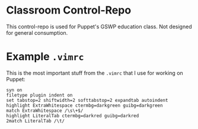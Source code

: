 # Classroom Control-Repo

This control-repo is used for Puppet's GSWP education class.  Not designed for general consumption.

# Example `.vimrc`

This is the most important stuff from the `.vimrc` that I use for working on Puppet:

```
syn on
filetype plugin indent on
set tabstop=2 shiftwidth=2 softtabstop=2 expandtab autoindent
highlight ExtraWhitespace ctermbg=darkgreen guibg=darkgreen
match ExtraWhitespace /\s\+$/
highlight LiteralTab ctermbg=darkred guibg=darkred
2match LiteralTab /\t/
```
